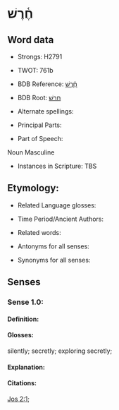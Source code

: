 # חֶ֫רֶשׁ

<!-- Status: S2="NeedsEdits" -->
<!-- Lexica used for edits:   -->

## Word data

* Strongs: H2791

* TWOT: 761b

* BDB Reference: [חֶ֫רֶשׁ](rc://en/bdb/dict/h.gl.ac)

* BDB Root: [חרשׁ](rc://en/bdb/dict/h.gl.aa)

* Alternate spellings:

* Principal Parts:

* Part of Speech:

Noun Masculine 

* Instances in Scripture: TBS

## Etymology:

* Related Language glosses:

* Time Period/Ancient Authors:

* Related words:

* Antonyms for all senses:

* Synonyms for all senses:

## Senses

### Sense 1.0:

#### Definition:

#### Glosses:

silently; secretly; exploring secretly; 

#### Explanation:

#### Citations:

[Jos 2:1](rc://he/uhb/book/jos/2/1); 

